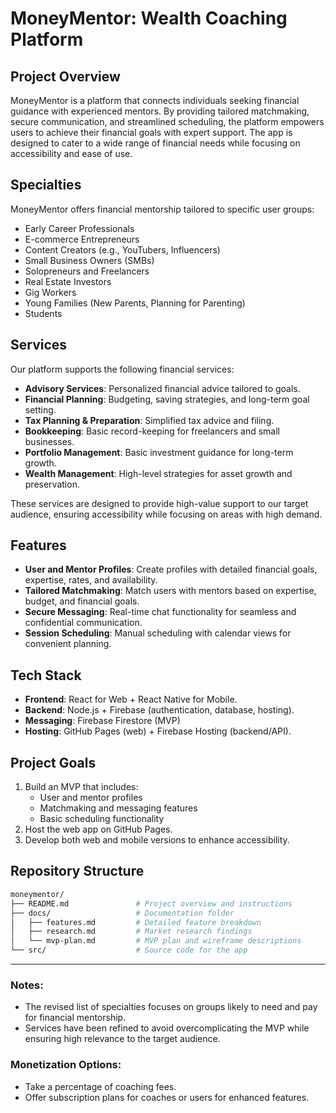 # MoneyMentor: Wealth Coaching Platform

## Project Overview
MoneyMentor is a platform that connects individuals seeking financial guidance with experienced mentors. By providing tailored matchmaking, secure communication, and streamlined scheduling, the platform empowers users to achieve their financial goals with expert support. The app is designed to cater to a wide range of financial needs while focusing on accessibility and ease of use.

## Specialties
MoneyMentor offers financial mentorship tailored to specific user groups:
- Early Career Professionals
- E-commerce Entrepreneurs
- Content Creators (e.g., YouTubers, Influencers)
- Small Business Owners (SMBs)
- Solopreneurs and Freelancers
- Real Estate Investors
- Gig Workers
- Young Families (New Parents, Planning for Parenting)
- Students

## Services
Our platform supports the following financial services:
- **Advisory Services**: Personalized financial advice tailored to goals.
- **Financial Planning**: Budgeting, saving strategies, and long-term goal setting.
- **Tax Planning & Preparation**: Simplified tax advice and filing.
- **Bookkeeping**: Basic record-keeping for freelancers and small businesses.
- **Portfolio Management**: Basic investment guidance for long-term growth.
- **Wealth Management**: High-level strategies for asset growth and preservation.

These services are designed to provide high-value support to our target audience, ensuring accessibility while focusing on areas with high demand.

## Features
- **User and Mentor Profiles**: Create profiles with detailed financial goals, expertise, rates, and availability.
- **Tailored Matchmaking**: Match users with mentors based on expertise, budget, and financial goals.
- **Secure Messaging**: Real-time chat functionality for seamless and confidential communication.
- **Session Scheduling**: Manual scheduling with calendar views for convenient planning.

## Tech Stack
- **Frontend**: React for Web + React Native for Mobile.
- **Backend**: Node.js + Firebase (authentication, database, hosting).
- **Messaging**: Firebase Firestore (MVP)
- **Hosting**: GitHub Pages (web) + Firebase Hosting (backend/API).

## Project Goals
1. Build an MVP that includes:
   - User and mentor profiles
   - Matchmaking and messaging features
   - Basic scheduling functionality
2. Host the web app on GitHub Pages.
3. Develop both web and mobile versions to enhance accessibility.

## Repository Structure
```bash
moneymentor/
├── README.md               # Project overview and instructions
├── docs/                   # Documentation folder
│   ├── features.md         # Detailed feature breakdown
│   ├── research.md         # Market research findings
│   └── mvp-plan.md         # MVP plan and wireframe descriptions
└── src/                    # Source code for the app
```

---

### Notes:
- The revised list of specialties focuses on groups likely to need and pay for financial mentorship.
- Services have been refined to avoid overcomplicating the MVP while ensuring high relevance to the target audience.

### Monetization Options:
- Take a percentage of coaching fees.
- Offer subscription plans for coaches or users for enhanced features.
